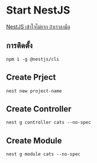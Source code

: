 # Start NestJS
[NestJS เข้าใจไม่ยาก ถ้าเราลงมือ](https://medium.com/i-gear-geek/nestjs-%E0%B9%80%E0%B8%82%E0%B9%89%E0%B8%B2%E0%B9%83%E0%B8%88%E0%B9%84%E0%B8%A1%E0%B9%88%E0%B8%A2%E0%B8%B2%E0%B8%81-%E0%B8%96%E0%B9%89%E0%B8%B2%E0%B9%80%E0%B8%A3%E0%B8%B2%E0%B8%A5%E0%B8%87%E0%B8%A1%E0%B8%B7%E0%B8%AD-1e9aa95f2842)
## การติดตั้ง
```
npm i -g @nestjs/cli
```
## Create Prject
```
nest new project-name
```
## Create Controller
```
nest g controller cats --no-spec
```
## Create Module
```
nest g module cats --no-spec
```